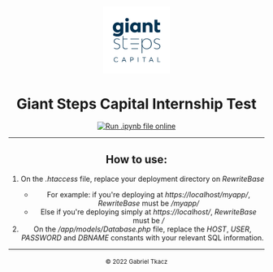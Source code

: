 <center>
    <p align="center">
        <img src="/img/AF-logotiposecundario-GiantSteps-positivo-2.png" style="height: 15ch;"><br>
        <h1 align="center">Giant Steps Capital Internship Test</h1>
    </p>
    <p align="center">
        <a align="center" href="https://mybinder.org/v2/gh/gtkacz/internship-2022q2-gtkacz/main?labpath=https%3A%2F%2Fgithub.com%2Fgtkacz%2Finternship-2022q2-gtkacz%2Fblob%2Fmain%2Fsolution.ipynb"><img src="https://mybinder.org/badge_logo.svg" alt="Run .ipynb file online" style="height: 2ch;"></a>
    </p>
</center>

<hr>

<p align="center">
    <h2 align="center">How to use:</h2>
    <ol align="center">
        <li align="center">On  the <i>.htaccess</i> file, replace your deployment directory on <i>RewriteBase</i></li>
        <ul>
            <li>For example: if you're deploying at <i>https://localhost/myapp/</i>, <i>RewriteBase</i> must be <i>/myapp/</i></li>
            <li>Else if you're deploying simply at <i>https://localhost/</i>, <i>RewriteBase</i> must be <i>/</i></li>
        </ul>
        <li align="center">On  the <i>/app/models/Database.php</i> file, replace the <i>HOST</i>, <i>USER</i>, <i>PASSWORD</i> and <i>DBNAME</i> constants with your relevant SQL information.</li>
    </ol>
</p>

<hr>

<center>
    <p align="center">
        <small align="center">&copy; 2022 Gabriel Tkacz</small>
    </p>
</center>
